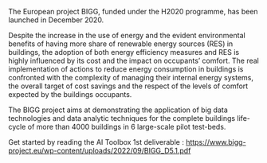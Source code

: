 The European project BIGG, funded under the H2020 programme, has been launched in December 2020.

Despite the increase in the use of energy and the evident environmental benefits of having more share of renewable energy sources (RES) in buildings, the adoption of both energy efficiency measures and RES is highly influenced by its cost and the impact on occupants’ comfort. The real implementation of actions to reduce energy consumption in buildings is confronted with the complexity of managing their internal energy systems, the overall target of cost savings and the respect of the levels of comfort expected by the buildings occupants.

The BIGG project aims at demonstrating the application of big data technologies and data analytic techniques for the complete buildings life-cycle of more than 4000 buildings in 6 large-scale pilot test-beds.

Get started by reading the AI Toolbox 1st deliverable : https://www.bigg-project.eu/wp-content/uploads/2022/09/BIGG_D5.1.pdf
